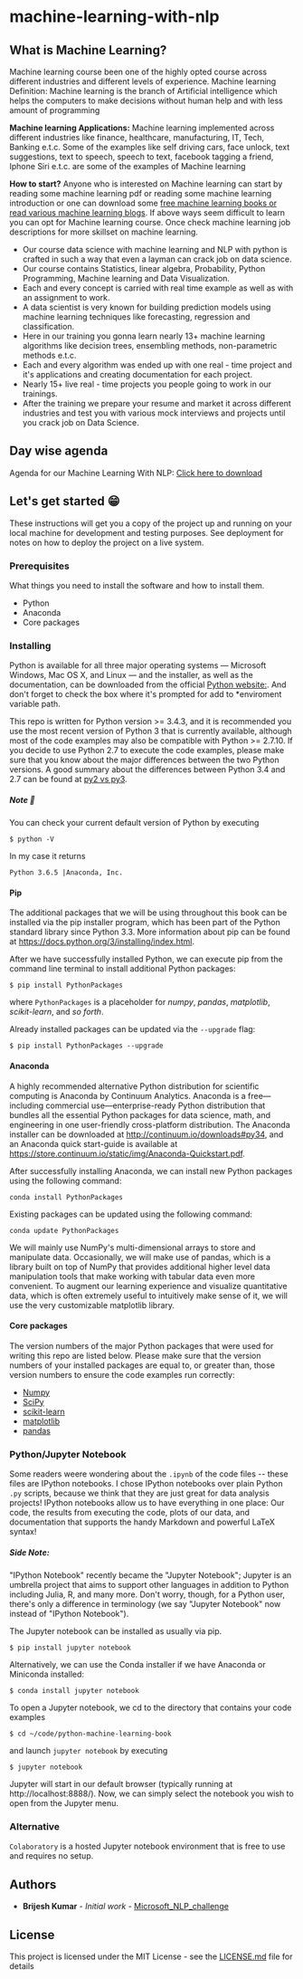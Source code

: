 # machine-learning-with-nlp

## What is Machine Learning?

Machine learning course been one of the highly opted course across different industries and different levels of experience. Machine learning Definition: Machine learning is the branch of Artificial intelligence which helps the computers to make decisions without human help and with less amount of programming

**Machine learning Applications:** Machine learning implemented across different industries like finance, healthcare, manufacturing, IT, Tech, Banking e.t.c. Some of the examples like self driving cars, face unlock, text suggestions, text to speech, speech to text, facebook tagging a friend, Iphone Siri e.t.c. are some of the examples of Machine learning

**How to start?** Anyone who is interested on Machine learning can start by reading some machine learning pdf or reading some machine learning introduction or one can download some [free machine learning books or read various machine learning blogs](https://www.kdnuggets.com/2018/05/10-more-free-must-read-books-for-machine-learning-and-data-science.html). If above ways seem difficult to learn you can opt for Machine learning course. Once check machine learning job descriptions for more skillset on machine learning.
* Our course data science with machine learning and NLP with python is crafted in such a way that even a layman can crack job on data science.
* Our course contains Statistics, linear algebra, Probability, Python Programming, Machine learning and Data Visualization.
* Each and every concept is carried with real time example as well as with an assignment to work.
* A data scientist is very known for building prediction models using machine learning techniques like forecasting, regression and classification.
* Here in our training you gonna learn nearly 13+ machine learning algorithms like decision trees, ensembling methods, non-parametric methods e.t.c.
* Each and every algorithm was ended up with one real - time project and it's applications and creating documentation for each project.
* Nearly 15+ live real - time projects you people going to work in our trainings.
* After the training we prepare your resume and market it across different industries and test you with various mock interviews and projects until you crack job on Data Science.

## Day wise agenda

Agenda for our Machine Learning With NLP: [Click here to download](https://docs.wixstatic.com/ugd/41a598_dc0833fd97944418997ec17ae017cdfc.pdf)

## Let's get started :grin:

These instructions will get you a copy of the project up and running on your local machine for development and testing purposes. See deployment for notes on how to deploy the project on a live system.

### Prerequisites

What things you need to install the software and how to install them.

* Python
* Anaconda
* Core packages

### Installing
Python is available for all three major operating systems — Microsoft Windows, Mac OS X, and Linux — and the installer, as well as the documentation, can be downloaded from the official [Python website:](https://www.python.org). And don't forget to check the box where it's prompted for add to *enviroment variable path.

This repo is written for Python version >= 3.4.3, and it is recommended you use the most recent version of Python 3 that is currently available, although most of the code examples may also be compatible with Python >= 2.7.10. If you decide to use Python 2.7 to execute the code examples, please make sure that you know about the major differences between the two Python versions. A good summary about the differences between Python 3.4 and 2.7 can be found at [py2 vs py3](https://wiki.python.org/moin/Python2orPython3).

##### Note :blue_book:

You can check your current default version of Python by executing
```
$ python -V
```
In my case it returns
```
Python 3.6.5 |Anaconda, Inc.
```
#### Pip

The additional packages that we will be using throughout this book can be installed via the pip installer program, which has been part of the Python standard library since Python 3.3. More information about pip can be found at https://docs.python.org/3/installing/index.html.

After we have successfully installed Python, we can execute pip from the command line terminal to install additional Python packages:
```
$ pip install PythonPackages
```
where ```PythonPackages``` is a placeholder for *numpy*, *pandas*, *matplotlib*, *scikit-learn*, and *so forth*.

Already installed packages can be updated via the ``--upgrade`` flag:
```
$ pip install PythonPackages --upgrade
```
#### Anaconda

A highly recommended alternative Python distribution for scientific computing is Anaconda by Continuum Analytics. Anaconda is a free—including commercial use—enterprise-ready Python distribution that bundles all the essential Python packages for data science, math, and engineering in one user-friendly cross-platform distribution. The Anaconda installer can be downloaded at http://continuum.io/downloads#py34, and an Anaconda quick start-guide is available at https://store.continuum.io/static/img/Anaconda-Quickstart.pdf.

After successfully installing Anaconda, we can install new Python packages using the following command:
```
conda install PythonPackages
```
Existing packages can be updated using the following command:
```
conda update PythonPackages
```
We will mainly use NumPy's multi-dimensional arrays to store and manipulate data. Occasionally, we will make use of pandas, which is a library built on top of NumPy that provides additional higher level data manipulation tools that make working with tabular data even more convenient. To augment our learning experience and visualize quantitative data, which is often extremely useful to intuitively make sense of it, we will use the very customizable matplotlib library.

#### Core packages

The version numbers of the major Python packages that were used for writing this repo are listed below. Please make sure that the version numbers of your installed packages are equal to, or greater than, those version numbers to ensure the code examples run correctly:
* [Numpy](http://www.numpy.org/)
* [SciPy](https://www.scipy.org/)
* [scikit-learn](https://scikit-learn.org/stable/)
* [matplotlib](https://matplotlib.org/)
* [pandas](http://pandas.pydata.org/)

### Python/Jupyter Notebook

Some readers weere wondering about the `.ipynb` of the code files -- these files are IPython notebooks. I chose IPython notebooks over plain Python `.py` scripts, because we think that they are just great for data analysis projects! IPython notebooks allow us to have everything in one place: Our code, the results from executing the code, plots of our data, and documentation that supports the handy Markdown and powerful LaTeX syntax!

##### Side Note:

"IPython Notebook" recently became the "Jupyter Notebook"; Jupyter is an umbrella project that aims to support other languages in addition to Python including Julia, R, and many more. Don't worry, though, for a Python user, there's only a difference in terminology (we say "Jupyter Notebook" now instead of "IPython Notebook").

The Jupyter notebook can be installed as usually via pip.

```
$ pip install jupyter notebook
```
Alternatively, we can use the Conda installer if we have Anaconda or Miniconda installed:

```
$ conda install jupyter notebook
```
To open a Jupyter notebook, we cd to the directory that contains your code examples

```
$ cd ~/code/python-machine-learning-book
```
and launch ``jupyter notebook`` by executing

```
$ jupyter notebook
```
Jupyter will start in our default browser (typically running at http://localhost:8888/). Now, we can simply select the notebook you wish to open from the Jupyter menu.

### Alternative 

```Colaboratory``` is a hosted Jupyter notebook environment that is free to use and requires no setup.

## Authors

* **Brijesh Kumar** - *Initial work* - [Microsoft_NLP_challenge](https://github.com/rdxvicky/Microsoft_NLP_challenge)

## License

This project is licensed under the MIT License - see the [LICENSE.md](LICENSE.md) file for details

